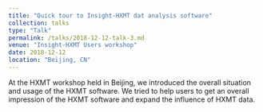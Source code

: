 ```yaml
---
title: "Quick tour to Insight-HXMT dat analysis software"
collection: talks
type: "Talk"
permalink: /talks/2018-12-12-talk-3.md
venue: "Insight-HXMT Users workshop"
date: 2018-12-12
location: "Beijing, CN"
---
```


At the HXMT workshop held in Beijing, we introduced the overall situation and usage of the HXMT software.
We tried to help users to get an overall impression of the HXMT software and expand the influence of HXMT data.
